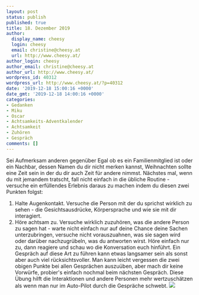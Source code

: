 ```yaml
---
layout: post
status: publish
published: true
title: 18. Dezember 2019
author:
  display_name: cheesy
  login: cheesy
  email: christine@cheesy.at
  url: http://www.cheesy.at/
author_login: cheesy
author_email: christine@cheesy.at
author_url: http://www.cheesy.at/
wordpress_id: 40312
wordpress_url: http://www.cheesy.at/?p=40312
date: '2019-12-18 15:00:16 +0000'
date_gmt: '2019-12-18 14:00:16 +0000'
categories:
- Gedanken
- Miku
- Oscar
- Achtsamkeits-Adventkalender
- Achtsamkeit
- Zuhören
- Gespräch
comments: []
---
```

Sei Aufmerksam anderen gegenüber
Egal ob es ein Familienmitglied ist oder ein Nachbar, dessen Namen du dir nicht merken kannst, Weihnachten sollte eine Zeit sein in der du dir auch Zeit für andere nimmst. Nächstes mal, wenn du mit jemandem tratscht, fall nicht einfach in die übliche Routine - versuche ein erfüllendes Erlebnis daraus zu machen indem du diesen zwei Punkten folgst:
1) Halte Augenkontakt. Versuche die Person mit der du sprichst wirklich zu sehen - die Gesichtsausdrücke, Körpersprache und wie sie mit dir interagiert.
2) Höre achtsam zu. Versuche wirklich zuzuhören, was die andere Person zu sagen hat - warte nicht einfach nur auf deine Chance deine Sachen unterzubringen, versuche nicht vorauszuahnen, was sie sagen wird oder darüber nachzugrübeln, was du antworten wirst. Höre einfach nur zu, dann reagiere und schau wo die Konversation euch hinführt.
Ein Gespräch auf diese Art zu führen kann etwas langsamer sein als sonst aber auch viel rücksichtsvoller. Man kann leicht vergessen die zwei obigen Punkte bei allen Gesprächen auszuüben, aber mach dir keine Vorwürfe, probier's einfach nochmal beim nächsten Gespräch.
Diese Übung hilft die Interaktionen und andere Personen mehr wertzuschätzen als wenn man nur im Auto-Pilot durch die Gespräche schwebt.
[![](http://www.cheesy.at/wp-content/uploads/Mindfulness-18.png)](http://www.cheesy.at/fotos/sonstiges/achtsamkeits-kalender/)
